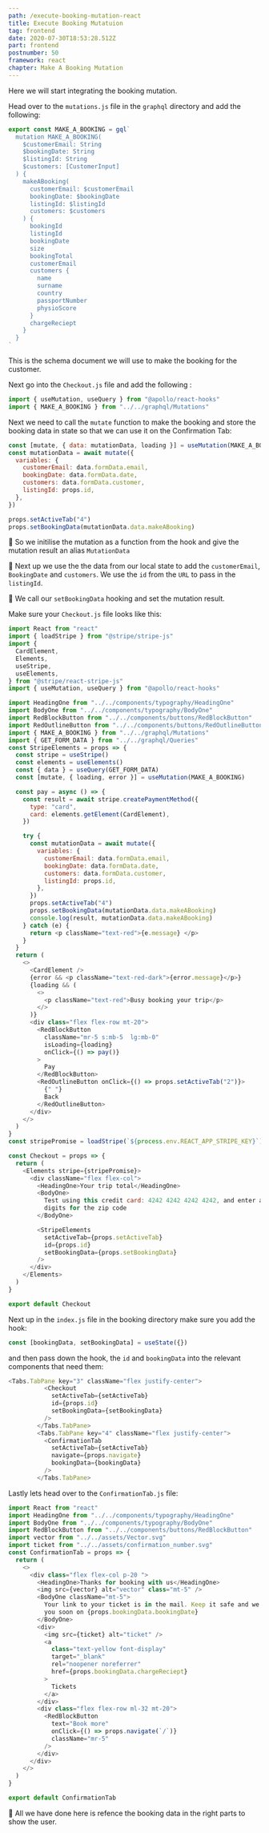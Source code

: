 ```yaml
---
path: /execute-booking-mutation-react
title: Execute Booking Mutatuion
tag: frontend
date: 2020-07-30T18:53:28.512Z
part: frontend
postnumber: 50
framework: react
chapter: Make A Booking Mutation
---
```


Here we will start integrating the booking mutation.

Head over to the `mutations.js` file in the `graphql` directory and add the following:

```javascript
export const MAKE_A_BOOKING = gql`
  mutation MAKE_A_BOOKING(
    $customerEmail: String
    $bookingDate: String
    $listingId: String
    $customers: [CustomerInput]
  ) {
    makeABooking(
      customerEmail: $customerEmail
      bookingDate: $bookingDate
      listingId: $listingId
      customers: $customers
    ) {
      bookingId
      listingId
      bookingDate
      size
      bookingTotal
      customerEmail
      customers {
        name
        surname
        country
        passportNumber
        physioScore
      }
      chargeReciept
    }
  }
`
```

This is the schema document we will use to make the booking for the customer.

Next go into the `Checkout.js` file and add the following :

```javascript
import { useMutation, useQuery } from "@apollo/react-hooks"
import { MAKE_A_BOOKING } from "../../graphql/Mutations"
```

Next we need to call the `mutate` function to make the booking and store the booking data in state so that we can use it on the Confirmation Tab:

```javascript
const [mutate, { data: mutationData, loading }] = useMutation(MAKE_A_BOOKING)
const mutationData = await mutate({
  variables: {
    customerEmail: data.formData.email,
    bookingDate: data.formData.date,
    customers: data.formData.customer,
    listingId: props.id,
  },
})

props.setActiveTab("4")
props.setBookingData(mutationData.data.makeABooking)
```

🍷 So we initilise the mutation as a function from the hook and give the mutation result an alias `MutationData`

🍷 Next up we use the the data from our local state to add the `customerEmail`, `BookingDate` and `customers`. We use the `id` from the `URL` to pass in the `listingId`.

🍷 We call our `setBookingData` hooking and set the mutation result.

Make sure your `Checkout.js` file looks like this:

```javascript
import React from "react"
import { loadStripe } from "@stripe/stripe-js"
import {
  CardElement,
  Elements,
  useStripe,
  useElements,
} from "@stripe/react-stripe-js"
import { useMutation, useQuery } from "@apollo/react-hooks"

import HeadingOne from "../../components/typography/HeadingOne"
import BodyOne from "../../components/typography/BodyOne"
import RedBlockButton from "../../components/buttons/RedBlockButton"
import RedOutlineButton from "../../components/buttons/RedOutlineButton"
import { MAKE_A_BOOKING } from "../../graphql/Mutations"
import { GET_FORM_DATA } from "../../graphql/Queries"
const StripeElements = props => {
  const stripe = useStripe()
  const elements = useElements()
  const { data } = useQuery(GET_FORM_DATA)
  const [mutate, { loading, error }] = useMutation(MAKE_A_BOOKING)

  const pay = async () => {
    const result = await stripe.createPaymentMethod({
      type: "card",
      card: elements.getElement(CardElement),
    })

    try {
      const mutationData = await mutate({
        variables: {
          customerEmail: data.formData.email,
          bookingDate: data.formData.date,
          customers: data.formData.customer,
          listingId: props.id,
        },
      })
      props.setActiveTab("4")
      props.setBookingData(mutationData.data.makeABooking)
      console.log(result, mutationData.data.makeABooking)
    } catch (e) {
      return <p className="text-red">{e.message} </p>
    }
  }
  return (
    <>
      <CardElement />
      {error && <p className="text-red-dark">{error.message}</p>}
      {loading && (
        <>
          <p className="text-red">Busy booking your trip</p>
        </>
      )}
      <div class="flex flex-row mt-20">
        <RedBlockButton
          className="mr-5 s:mb-5  lg:mb-0"
          isLoading={loading}
          onClick={() => pay()}
        >
          Pay
        </RedBlockButton>
        <RedOutlineButton onClick={() => props.setActiveTab("2")}>
          {" "}
          Back
        </RedOutlineButton>
      </div>
    </>
  )
}
const stripePromise = loadStripe(`${process.env.REACT_APP_STRIPE_KEY}`)

const Checkout = props => {
  return (
    <Elements stripe={stripePromise}>
      <div className="flex flex-col">
        <HeadingOne>Your trip total</HeadingOne>
        <BodyOne>
          Test using this credit card: 4242 4242 4242 4242, and enter any 5
          digits for the zip code
        </BodyOne>

        <StripeElements
          setActiveTab={props.setActiveTab}
          id={props.id}
          setBookingData={props.setBookingData}
        />
      </div>
    </Elements>
  )
}

export default Checkout
```

Next up in the `index.js` file in the booking directory make sure you add the hook:

```javascript
const [bookingData, setBookingData] = useState({})
```

and then pass down the hook, the `id` and `bookingData` into the relevant components that need them:

```javascript
<Tabs.TabPane key="3" className="flex justify-center">
          <Checkout
            setActiveTab={setActiveTab}
            id={props.id}
            setBookingData={setBookingData}
          />
        </Tabs.TabPane>
        <Tabs.TabPane key="4" className="flex justify-center">
          <ConfirmationTab
            setActiveTab={setActiveTab}
            navigate={props.navigate}
            bookingData={bookingData}
          />
        </Tabs.TabPane>
```

Lastly lets head over to the `ConfirmationTab.js` file:

```javascript
import React from "react"
import HeadingOne from "../../components/typography/HeadingOne"
import BodyOne from "../../components/typography/BodyOne"
import RedBlockButton from "../../components/buttons/RedBlockButton"
import vector from "../../assets/Vector.svg"
import ticket from "../../assets/confirmation_number.svg"
const ConfirmationTab = props => {
  return (
    <>
      <div class="flex flex-col p-20 ">
        <HeadingOne>Thanks for booking with us</HeadingOne>
        <img src={vector} alt="vector" class="mt-5" />
        <BodyOne className="mt-5">
          Your link to your ticket is in the mail. Keep it safe and we will see
          you soon on {props.bookingData.bookingDate}
        </BodyOne>
        <div>
          <img src={ticket} alt="ticket" />
          <a
            class="text-yellow font-display"
            target="_blank"
            rel="noopener noreferrer"
            href={props.bookingData.chargeReciept}
          >
            Tickets
          </a>
        </div>
        <div class="flex flex-row ml-32 mt-20">
          <RedBlockButton
            text="Book more"
            onClick={() => props.navigate(`/`)}
            className="mr-5"
          />
        </div>
      </div>
    </>
  )
}

export default ConfirmationTab
```

🍷 All we have done here is refence the booking data in the right parts to show the user.
